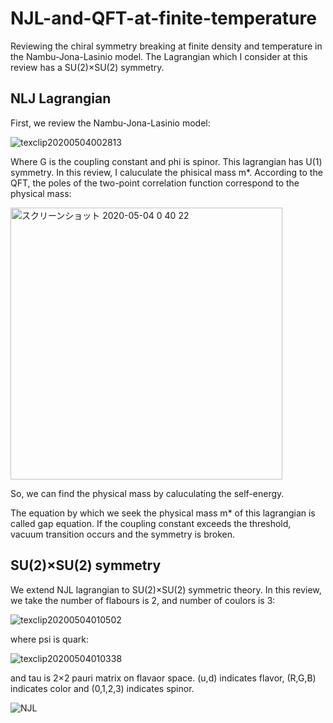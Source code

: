 # NJL-and-QFT-at-finite-temperature
Reviewing the chiral symmetry breaking at finite density and temperature in the Nambu-Jona-Lasinio model. The Lagrangian which I consider at this review has a SU(2)×SU(2) symmetry.

## NLJ Lagrangian
First, we review the Nambu-Jona-Lasinio model:

![texclip20200504002813](https://user-images.githubusercontent.com/54795218/80918115-31519200-8d9e-11ea-895b-24f9d65d269e.png)

Where G is the coupling constant and phi is spinor. This lagrangian has U(1) symmetry. In this review, I caluculate the phisical mass m*. According to the QFT, the poles of the two-point correlation function correspond to the physical mass:

<img width="435" alt="スクリーンショット 2020-05-04 0 40 22" src="https://user-images.githubusercontent.com/54795218/80918475-24ce3900-8da0-11ea-9b91-3a24bc55738a.png">

So, we can find the physical mass by caluculating the self-energy. 

The equation by which we seek the physical mass m* of this lagrangian is called gap equation. If the coupling constant exceeds the threshold, vacuum transition occurs and the symmetry is broken.

## SU(2)×SU(2) symmetry
We extend NJL lagrangian to SU(2)×SU(2) symmetric theory. In this review, we take the number of flabours is 2, and number of coulors is 3:

![texclip20200504010502](https://user-images.githubusercontent.com/54795218/80919154-7af0ab80-8da3-11ea-9115-2605a488529c.png)

where psi is quark:

![texclip20200504010338](https://user-images.githubusercontent.com/54795218/80919091-19c8d800-8da3-11ea-982a-794e7ba30929.png)

and tau is 2×2 pauri matrix on flavaor space. (u,d) indicates flavor, (R,G,B) indicates color and (0,1,2,3) indicates spinor.

![NJL](https://user-images.githubusercontent.com/54795218/80917760-167e1e00-8d9c-11ea-94c3-155ea3b19e56.png)
